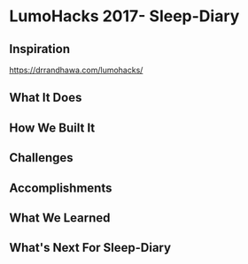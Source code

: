 # LumoHacks 2017- Sleep-Diary

## Inspiration

https://drrandhawa.com/lumohacks/

## What It Does


## How We Built It


## Challenges


## Accomplishments 


## What We Learned


## What's Next For Sleep-Diary
